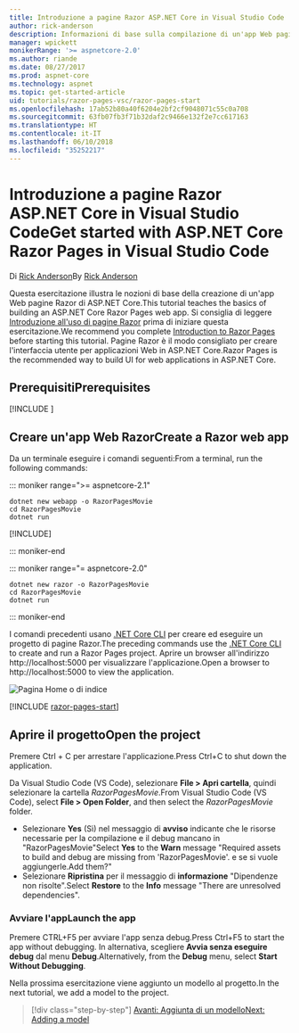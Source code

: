 ```yaml
---
title: Introduzione a pagine Razor ASP.NET Core in Visual Studio Code
author: rick-anderson
description: Informazioni di base sulla compilazione di un'app Web pagine Razor ASP.NET Core con Visual Studio Code.
manager: wpickett
monikerRange: '>= aspnetcore-2.0'
ms.author: riande
ms.date: 08/27/2017
ms.prod: aspnet-core
ms.technology: aspnet
ms.topic: get-started-article
uid: tutorials/razor-pages-vsc/razor-pages-start
ms.openlocfilehash: 17ab52b80a40f6204e2bf2cf9048071c55c0a708
ms.sourcegitcommit: 63fb07fb3f71b32daf2c9466e132f2e7cc617163
ms.translationtype: HT
ms.contentlocale: it-IT
ms.lasthandoff: 06/10/2018
ms.locfileid: "35252217"
---
```

# <a name="get-started-with-aspnet-core-razor-pages-in-visual-studio-code"></a><span data-ttu-id="84e1f-103">Introduzione a pagine Razor ASP.NET Core in Visual Studio Code</span><span class="sxs-lookup"><span data-stu-id="84e1f-103">Get started with ASP.NET Core Razor Pages in Visual Studio Code</span></span>

<span data-ttu-id="84e1f-104">Di [Rick Anderson](https://twitter.com/RickAndMSFT)</span><span class="sxs-lookup"><span data-stu-id="84e1f-104">By [Rick Anderson](https://twitter.com/RickAndMSFT)</span></span>

<span data-ttu-id="84e1f-105">Questa esercitazione illustra le nozioni di base della creazione di un'app Web pagine Razor di ASP.NET Core.</span><span class="sxs-lookup"><span data-stu-id="84e1f-105">This tutorial teaches the basics of building an ASP.NET Core Razor Pages web app.</span></span> <span data-ttu-id="84e1f-106">Si consiglia di leggere [Introduzione all'uso di pagine Razor](xref:mvc/razor-pages/index) prima di iniziare questa esercitazione.</span><span class="sxs-lookup"><span data-stu-id="84e1f-106">We recommend you complete [Introduction to Razor Pages](xref:mvc/razor-pages/index) before starting this tutorial.</span></span> <span data-ttu-id="84e1f-107">Pagine Razor è il modo consigliato per creare l'interfaccia utente per applicazioni Web in ASP.NET Core.</span><span class="sxs-lookup"><span data-stu-id="84e1f-107">Razor Pages is the recommended way to build UI for web applications in ASP.NET Core.</span></span>

## <a name="prerequisites"></a><span data-ttu-id="84e1f-108">Prerequisiti</span><span class="sxs-lookup"><span data-stu-id="84e1f-108">Prerequisites</span></span>

[!INCLUDE [](~/includes/net-core-prereqs-vscode.md)]

## <a name="create-a-razor-web-app"></a><span data-ttu-id="84e1f-109">Creare un'app Web Razor</span><span class="sxs-lookup"><span data-stu-id="84e1f-109">Create a Razor web app</span></span>

<span data-ttu-id="84e1f-110">Da un terminale eseguire i comandi seguenti:</span><span class="sxs-lookup"><span data-stu-id="84e1f-110">From a terminal, run the following commands:</span></span>

::: moniker range=">= aspnetcore-2.1"

```console
dotnet new webapp -o RazorPagesMovie
cd RazorPagesMovie
dotnet run
```

[!INCLUDE[](~/includes/webapp-alias-notice.md)]

::: moniker-end

::: moniker range="= aspnetcore-2.0"

```console
dotnet new razor -o RazorPagesMovie
cd RazorPagesMovie
dotnet run
```

::: moniker-end

<span data-ttu-id="84e1f-112">I comandi precedenti usano [.NET Core CLI](https://docs.microsoft.com/dotnet/core/tools/dotnet) per creare ed eseguire un progetto di pagine Razor.</span><span class="sxs-lookup"><span data-stu-id="84e1f-112">The preceding commands use the [.NET Core CLI](https://docs.microsoft.com/dotnet/core/tools/dotnet) to create and run a Razor Pages project.</span></span> <span data-ttu-id="84e1f-113">Aprire un browser all'indirizzo http://localhost:5000 per visualizzare l'applicazione.</span><span class="sxs-lookup"><span data-stu-id="84e1f-113">Open a browser to http://localhost:5000 to view the application.</span></span>

![Pagina Home o di indice](../razor-pages/razor-pages-start/_static/home.png)

[!INCLUDE [razor-pages-start](../../includes/RP/razor-pages-start.md)]

## <a name="open-the-project"></a><span data-ttu-id="84e1f-115">Aprire il progetto</span><span class="sxs-lookup"><span data-stu-id="84e1f-115">Open the project</span></span>

<span data-ttu-id="84e1f-116">Premere Ctrl + C per arrestare l'applicazione.</span><span class="sxs-lookup"><span data-stu-id="84e1f-116">Press Ctrl+C to shut down the application.</span></span>

<span data-ttu-id="84e1f-117">Da Visual Studio Code (VS Code), selezionare **File > Apri cartella**, quindi selezionare la cartella *RazorPagesMovie*.</span><span class="sxs-lookup"><span data-stu-id="84e1f-117">From Visual Studio Code (VS Code), select **File > Open Folder**, and then select the *RazorPagesMovie* folder.</span></span>

- <span data-ttu-id="84e1f-118">Selezionare **Yes** (Sì) nel messaggio di **avviso** indicante che le risorse necessarie per la compilazione e il debug mancano in "RazorPagesMovie"</span><span class="sxs-lookup"><span data-stu-id="84e1f-118">Select **Yes** to the **Warn** message "Required assets to build and debug are missing from 'RazorPagesMovie'.</span></span> <span data-ttu-id="84e1f-119">e se si vuole aggiungerle.</span><span class="sxs-lookup"><span data-stu-id="84e1f-119">Add them?"</span></span>
- <span data-ttu-id="84e1f-120">Selezionare **Ripristina** per il messaggio di **informazione** "Dipendenze non risolte".</span><span class="sxs-lookup"><span data-stu-id="84e1f-120">Select **Restore** to the **Info** message "There are unresolved dependencies".</span></span>

### <a name="launch-the-app"></a><span data-ttu-id="84e1f-121">Avviare l'app</span><span class="sxs-lookup"><span data-stu-id="84e1f-121">Launch the app</span></span>

<span data-ttu-id="84e1f-122">Premere CTRL+F5 per avviare l'app senza debug.</span><span class="sxs-lookup"><span data-stu-id="84e1f-122">Press Ctrl+F5 to start the app without debugging.</span></span> <span data-ttu-id="84e1f-123">In alternativa, scegliere **Avvia senza eseguire debug** dal menu **Debug**.</span><span class="sxs-lookup"><span data-stu-id="84e1f-123">Alternatively, from the **Debug** menu, select **Start Without Debugging**.</span></span>

<span data-ttu-id="84e1f-124">Nella prossima esercitazione viene aggiunto un modello al progetto.</span><span class="sxs-lookup"><span data-stu-id="84e1f-124">In the next tutorial, we add a model to the project.</span></span> 

> [!div class="step-by-step"]
> [<span data-ttu-id="84e1f-125">Avanti: Aggiunta di un modello</span><span class="sxs-lookup"><span data-stu-id="84e1f-125">Next: Adding a model</span></span>](xref:tutorials/razor-pages-vsc/model)  

